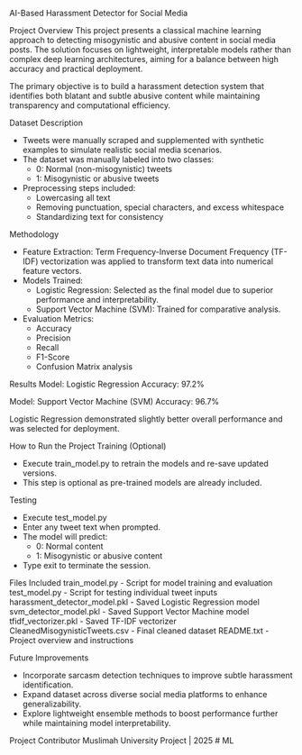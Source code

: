 AI-Based Harassment Detector for Social Media

Project Overview
This project presents a classical machine learning approach to detecting misogynistic and abusive content in social media posts. The solution focuses on lightweight, interpretable models rather than complex deep learning architectures, aiming for a balance between high accuracy and practical deployment.

The primary objective is to build a harassment detection system that identifies both blatant and subtle abusive content while maintaining transparency and computational efficiency.

Dataset Description
- Tweets were manually scraped and supplemented with synthetic examples to simulate realistic social media scenarios.
- The dataset was manually labeled into two classes:
  - 0: Normal (non-misogynistic) tweets
  - 1: Misogynistic or abusive tweets
- Preprocessing steps included:
  - Lowercasing all text
  - Removing punctuation, special characters, and excess whitespace
  - Standardizing text for consistency

Methodology
- Feature Extraction: Term Frequency-Inverse Document Frequency (TF-IDF) vectorization was applied to transform text data into numerical feature vectors.
- Models Trained:
  - Logistic Regression: Selected as the final model due to superior performance and interpretability.
  - Support Vector Machine (SVM): Trained for comparative analysis.
- Evaluation Metrics:
  - Accuracy
  - Precision
  - Recall
  - F1-Score
  - Confusion Matrix analysis

Results
Model: Logistic Regression
Accuracy: 97.2%

Model: Support Vector Machine (SVM)
Accuracy: 96.7%

Logistic Regression demonstrated slightly better overall performance and was selected for deployment.

How to Run the Project
Training (Optional)
- Execute train_model.py to retrain the models and re-save updated versions.
- This step is optional as pre-trained models are already included.

Testing
- Execute test_model.py
- Enter any tweet text when prompted.
- The model will predict:
  - 0: Normal content
  - 1: Misogynistic or abusive content
- Type exit to terminate the session.

Files Included
train_model.py - Script for model training and evaluation
test_model.py - Script for testing individual tweet inputs
harassment_detector_model.pkl - Saved Logistic Regression model
svm_detector_model.pkl - Saved Support Vector Machine model
tfidf_vectorizer.pkl - Saved TF-IDF vectorizer
CleanedMisogynisticTweets.csv - Final cleaned dataset
README.txt - Project overview and instructions

Future Improvements
- Incorporate sarcasm detection techniques to improve subtle harassment identification.
- Expand dataset across diverse social media platforms to enhance generalizability.
- Explore lightweight ensemble methods to boost performance further while maintaining model interpretability.

Project Contributor
Muslimah
University Project | 2025
#   M L  
 